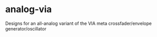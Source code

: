# analog-via
Designs for an all-analog variant of the VIA meta crossfader/envelope generator/oscillator

